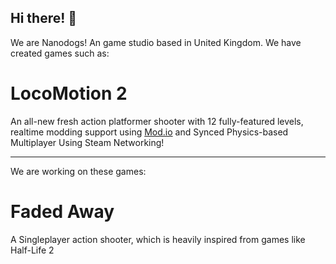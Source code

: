 ## Hi there! 👋

We are Nanodogs! An game studio based in United Kingdom.
We have created games such as:

# LocoMotion 2
An all-new fresh action platformer shooter with 12 fully-featured levels, realtime modding support using [Mod.io](https://www.mod.io/g/LocoMotion-2) and Synced Physics-based Multiplayer Using Steam Networking!

***

We are working on these games:

# Faded Away
A Singleplayer action shooter, which is heavily inspired from games like Half-Life 2
